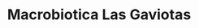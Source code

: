---
title: "Macrobiotica Las Gaviotas"
url: /guadalupe/macrobiotica-las-gaviotas/
shop: suplementos nutricionales
---